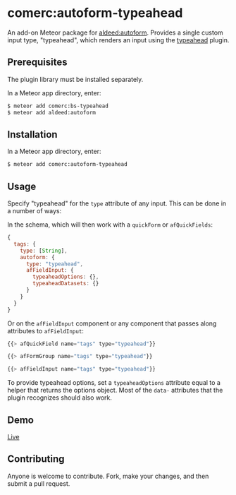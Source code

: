 comerc:autoform-typeahead
=========================

An add-on Meteor package for [aldeed:autoform](https://github.com/aldeed/meteor-autoform). Provides a single custom input type, "typeahead", which renders an input using the [typeahead](https://twitter.github.io/typeahead.js/) plugin.

## Prerequisites

The plugin library must be installed separately.

In a Meteor app directory, enter:

```bash
$ meteor add comerc:bs-typeahead
$ meteor add aldeed:autoform
```

## Installation

In a Meteor app directory, enter:

```bash
$ meteor add comerc:autoform-typeahead
```

## Usage

Specify "typeahead" for the `type` attribute of any input. This can be done in a number of ways:

In the schema, which will then work with a `quickForm` or `afQuickFields`:

```js
{
  tags: {
    type: [String],
    autoform: {
      type: "typeahead",
      afFieldInput: {
        typeaheadOptions: {},
        typeaheadDatasets: {}
      }
    }
  }
}
```

Or on the `afFieldInput` component or any component that passes along attributes to `afFieldInput`:

```js
{{> afQuickField name="tags" type="typeahead"}}

{{> afFormGroup name="tags" type="typeahead"}}

{{> afFieldInput name="tags" type="typeahead"}}
```

To provide typeahead options, set a `typeaheadOptions` attribute equal to a helper that returns the options object. Most of the `data-` attributes that the plugin recognizes should also work.

## Demo

[Live](http://autoform.meteor.com/types)

## Contributing

Anyone is welcome to contribute. Fork, make your changes, and then submit a pull request.
